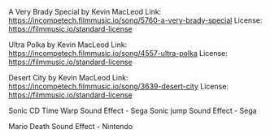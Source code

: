 A Very Brady Special by Kevin MacLeod
Link: https://incompetech.filmmusic.io/song/5760-a-very-brady-special
License: https://filmmusic.io/standard-license

Ultra Polka by Kevin MacLeod
Link: https://incompetech.filmmusic.io/song/4557-ultra-polka
License: https://filmmusic.io/standard-license

Desert City by Kevin MacLeod
Link: https://incompetech.filmmusic.io/song/3639-desert-city
License: https://filmmusic.io/standard-license

Sonic CD Time Warp Sound Effect - Sega
Sonic jump Sound Effect - Sega

Mario Death Sound Effect - Nintendo
